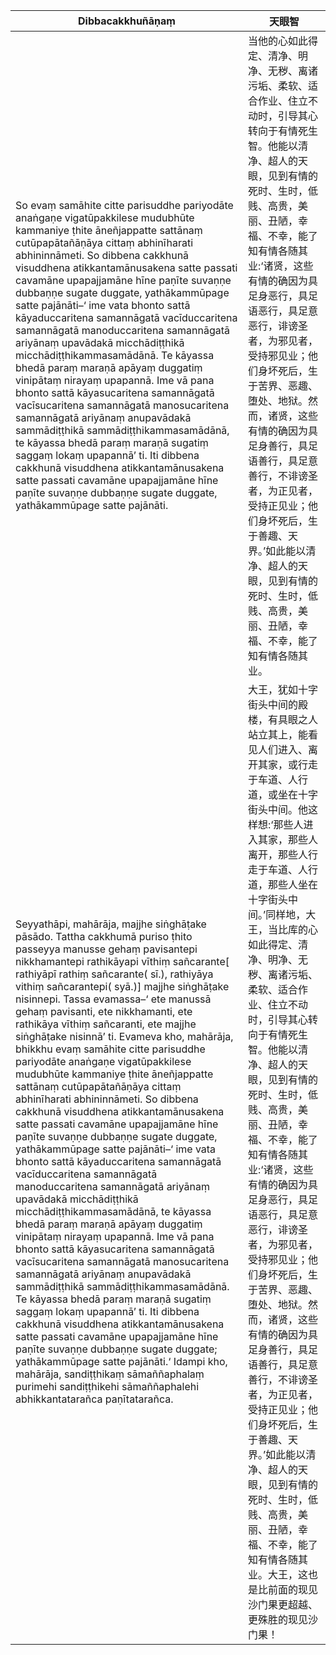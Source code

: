 Dibbacakkhuñāṇaṃ|天眼智
--------- | -------------
So evaṃ samāhite citte parisuddhe pariyodāte anaṅgaṇe vigatūpakkilese mudubhūte kammaniye ṭhite āneñjappatte sattānaṃ cutūpapātañāṇāya cittaṃ abhinīharati abhininnāmeti. So dibbena cakkhunā visuddhena atikkantamānusakena satte passati cavamāne upapajjamāne hīne paṇīte suvaṇṇe dubbaṇṇe sugate duggate, yathākammūpage satte pajānāti–‘ ime vata bhonto sattā kāyaduccaritena samannāgatā vacīduccaritena samannāgatā manoduccaritena samannāgatā ariyānaṃ upavādakā micchādiṭṭhikā micchādiṭṭhikammasamādānā. Te kāyassa bhedā paraṃ maraṇā apāyaṃ duggatiṃ vinipātaṃ nirayaṃ upapannā. Ime vā pana bhonto sattā kāyasucaritena samannāgatā vacīsucaritena samannāgatā manosucaritena samannāgatā ariyānaṃ anupavādakā sammādiṭṭhikā sammādiṭṭhikammasamādānā, te kāyassa bhedā paraṃ maraṇā sugatiṃ saggaṃ lokaṃ upapannā’ ti. Iti dibbena cakkhunā visuddhena atikkantamānusakena satte passati cavamāne upapajjamāne hīne paṇīte suvaṇṇe dubbaṇṇe sugate duggate, yathākammūpage satte pajānāti.|当他的心如此得定、清净、明净、无秽、离诸污垢、柔软、适合作业、住立不动时，引导其心转向于有情死生智。他能以清净、超人的天眼，见到有情的死时、生时，低贱、高贵，美丽、丑陋，幸福、不幸，能了知有情各随其业:‘诸贤，这些有情的确因为具足身恶行，具足语恶行，具足意恶行，诽谤圣者，为邪见者，受持邪见业；他们身坏死后，生于苦界、恶趣、堕处、地狱。然而，诸贤，这些有情的确因为具足身善行，具足语善行，具足意善行，不诽谤圣者，为正见者，受持正见业；他们身坏死后，生于善趣、天界。’如此能以清净、超人的天眼，见到有情的死时、生时，低贱、高贵，美丽、丑陋，幸福、不幸，能了知有情各随其业。
Seyyathāpi, mahārāja, majjhe siṅghāṭake pāsādo. Tattha cakkhumā puriso ṭhito passeyya manusse gehaṃ pavisantepi nikkhamantepi rathikāyapi vīthiṃ sañcarante[ rathiyāpī rathiṃ sañcarante( sī.), rathiyāya vithiṃ sañcarantepi( syā.)] majjhe siṅghāṭake nisinnepi. Tassa evamassa–‘ ete manussā gehaṃ pavisanti, ete nikkhamanti, ete rathikāya vīthiṃ sañcaranti, ete majjhe siṅghāṭake nisinnā’ ti. Evameva kho, mahārāja, bhikkhu evaṃ samāhite citte parisuddhe pariyodāte anaṅgaṇe vigatūpakkilese mudubhūte kammaniye ṭhite āneñjappatte sattānaṃ cutūpapātañāṇāya cittaṃ abhinīharati abhininnāmeti. So dibbena cakkhunā visuddhena atikkantamānusakena satte passati cavamāne upapajjamāne hīne paṇīte suvaṇṇe dubbaṇṇe sugate duggate, yathākammūpage satte pajānāti–‘ ime vata bhonto sattā kāyaduccaritena samannāgatā vacīduccaritena samannāgatā manoduccaritena samannāgatā ariyānaṃ upavādakā micchādiṭṭhikā micchādiṭṭhikammasamādānā, te kāyassa bhedā paraṃ maraṇā apāyaṃ duggatiṃ vinipātaṃ nirayaṃ upapannā. Ime vā pana bhonto sattā kāyasucaritena samannāgatā vacīsucaritena samannāgatā manosucaritena samannāgatā ariyānaṃ anupavādakā sammādiṭṭhikā sammādiṭṭhikammasamādānā. Te kāyassa bhedā paraṃ maraṇā sugatiṃ saggaṃ lokaṃ upapannā’ ti. Iti dibbena cakkhunā visuddhena atikkantamānusakena satte passati cavamāne upapajjamāne hīne paṇīte suvaṇṇe dubbaṇṇe sugate duggate; yathākammūpage satte pajānāti.‘ Idampi kho, mahārāja, sandiṭṭhikaṃ sāmaññaphalaṃ purimehi sandiṭṭhikehi sāmaññaphalehi abhikkantatarañca paṇītatarañca.|大王，犹如十字街头中间的殿楼，有具眼之人站立其上，能看见人们进入、离开其家，或行走于车道、人行道，或坐在十字街头中间。他这样想:‘那些人进入其家，那些人离开，那些人行走于车道、人行道，那些人坐在十字街头中间。’同样地，大王，当比库的心如此得定、清净、明净、无秽、离诸污垢、柔软、适合作业、住立不动时，引导其心转向于有情死生智。他能以清净、超人的天眼，见到有情的死时、生时，低贱、高贵，美丽、丑陋，幸福、不幸，能了知有情各随其业:‘诸贤，这些有情的确因为具足身恶行，具足语恶行，具足意恶行，诽谤圣者，为邪见者，受持邪见业；他们身坏死后，生于苦界、恶趣、堕处、地狱。然而，诸贤，这些有情的确因为具足身善行，具足语善行，具足意善行，不诽谤圣者，为正见者，受持正见业；他们身坏死后，生于善趣、天界。’如此能以清净、超人的天眼，见到有情的死时、生时，低贱、高贵，美丽、丑陋，幸福、不幸，能了知有情各随其业。大王，这也是比前面的现见沙门果更超越、更殊胜的现见沙门果！